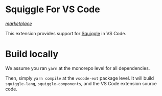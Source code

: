# Squiggle For VS Code

_[marketplace](https://marketplace.visualstudio.com/items?itemName=QURI.vscode-squiggle)_

This extension provides support for [Squiggle](https://www.squiggle-language.com/) in VS Code.

# Build locally

We assume you ran `yarn` at the monorepo level for all dependencies.

Then, simply `yarn compile` at the `vscode-ext` package level. It will build `squiggle-lang`, `squiggle-components`, and the VS Code extension source code.
